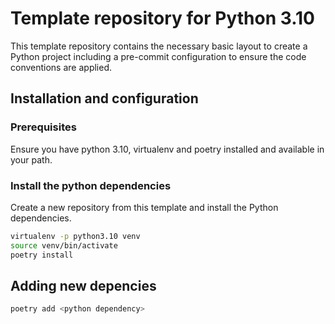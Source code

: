 # Template repository for Python 3.10

This template repository contains the necessary basic layout to create a Python project including a pre-commit configuration to ensure the code conventions are applied.

## Installation and configuration

### Prerequisites
Ensure you have python 3.10,  virtualenv and poetry installed and available in your path.

### Install the python dependencies
Create a new repository from this template and install the Python dependencies.
  ```bash
  virtualenv -p python3.10 venv
  source venv/bin/activate
  poetry install
  ```

## Adding new depencies

```bash
poetry add <python dependency>
```
